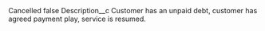 <?xml version="1.0" encoding="UTF-8"?>
<CustomMetadata xmlns="http://soap.sforce.com/2006/04/metadata" xmlns:xsi="http://www.w3.org/2001/XMLSchema-instance" xmlns:xsd="http://www.w3.org/2001/XMLSchema">
    <label>Cancelled</label>
    <protected>false</protected>
    <values>
        <field>Description__c</field>
        <value xsi:type="xsd:string">Customer has an unpaid debt, customer has agreed payment play, service is resumed.</value>
    </values>
</CustomMetadata>
